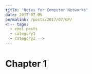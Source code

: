 ```yaml
---
title: 'Notes for Computer Networks'
date: 2017-07-05
permalink: /posts/2017/07/GP/
<!-- tags:
  - cool posts
  - category1
  - category2 -->
---
```


# Chapter 1
